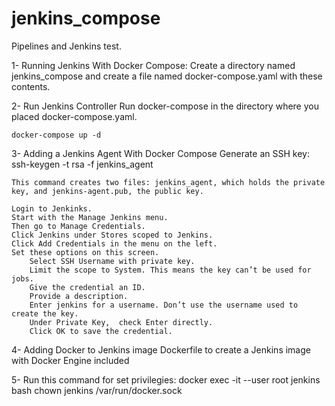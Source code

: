 # jenkins_compose
Pipelines and Jenkins test.

1- Running Jenkins With Docker Compose:
    Create a directory named jenkins_compose and create a file named docker-compose.yaml with these contents.

2- Run Jenkins Controller
    Run docker-compose in the directory where you placed docker-compose.yaml.

    docker-compose up -d

3- Adding a Jenkins Agent With Docker Compose
    Generate an SSH key:
    ssh-keygen -t rsa -f jenkins_agent

    This command creates two files: jenkins_agent, which holds the private key, and jenkins-agent.pub, the public key.

    Login to Jenkinks.
    Start with the Manage Jenkins menu.
    Then go to Manage Credentials.
    Click Jenkins under Stores scoped to Jenkins.
    Click Add Credentials in the menu on the left.
    Set these options on this screen.
        Select SSH Username with private key.
        Limit the scope to System. This means the key can’t be used for jobs.
        Give the credential an ID.
        Provide a description.
        Enter jenkins for a username. Don’t use the username used to create the key.
        Under Private Key,  check Enter directly.
        Click OK to save the credential.

4- Adding Docker to Jenkins image
    Dockerfile to create a Jenkins image with Docker Engine included

5- Run this command for set privilegies:
    docker exec -it --user root jenkins bash
    chown jenkins /var/run/docker.sock    